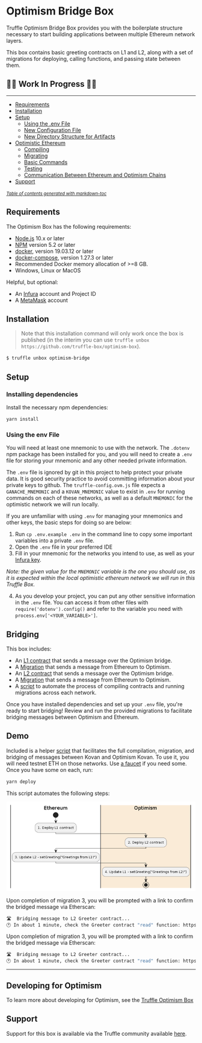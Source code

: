 # Optimism Bridge Box

Truffle Optimism Bridge Box provides you with the boilerplate structure necessary to start building applications between multiple Ethereum network layers.

This box contains basic greeting contracts on L1 and L2, along with a set of migrations for deploying, calling functions, and passing state between them.

## 🚨🚨 Work In Progress 🚨🚨

---

- [Requirements](#requirements)
- [Installation](#installation)
- [Setup](#setup)
  - [Using the .env File](#using-the-env-file)
  - [New Configuration File](#new-configuration-file)
  - [New Directory Structure for Artifacts](#new-directory-structure-for-artifacts)
- [Optimistic Ethereum](#optimistic-ethereum)
  - [Compiling](#compiling)
  - [Migrating](#migrating)
  - [Basic Commands](#basic-commands)
  - [Testing](#testing)
  - [Communication Between Ethereum and Optimism Chains](#communication-between-ethereum-and-optimism-chains)
- [Support](#support)

<small><i><a href='http://ecotrust-canada.github.io/markdown-toc/'>Table of contents generated with markdown-toc</a></i></small>

## Requirements

The Optimism Box has the following requirements:

- [Node.js](https://nodejs.org/) 10.x or later
- [NPM](https://docs.npmjs.com/cli/) version 5.2 or later
- [docker](https://docs.docker.com/get-docker/), version 19.03.12 or later
- [docker-compose](https://docs.docker.com/compose/install/), version 1.27.3 or later
- Recommended Docker memory allocation of >=8 GB.
- Windows, Linux or MacOS

Helpful, but optional:

- An [Infura](https://infura.io/) account and Project ID
- A [MetaMask](https://metamask.io/) account

## Installation

> Note that this installation command will only work once the box is published (in the interim you can use `truffle unbox https://github.com/truffle-box/optimism-box`).

```bash
$ truffle unbox optimism-bridge
```

## Setup

### Installing dependencies

Install the necessary npm dependencies:

```bash
yarn install
```

### Using the env File

You will need at least one mnemonic to use with the network. The `.dotenv` npm package has been installed for you, and you will need to create a `.env` file for storing your mnemonic and any other needed private information.

The `.env` file is ignored by git in this project to help protect your private data. It is good security practice to avoid committing information about your private keys to github. The `truffle-config.ovm.js` file expects a `GANACHE_MNEMONIC` and a `KOVAN_MNEMONIC` value to exist in `.env` for running commands on each of these networks, as well as a default `MNEMONIC` for the optimistic network we will run locally.

If you are unfamiliar with using `.env` for managing your mnemonics and other keys, the basic steps for doing so are below:

1. Run `cp .env.example .env` in the command line to copy some important variables into a private `.env` file.
2. Open the `.env` file in your preferred IDE
3. Fill in your mnemonic for the networks you intend to use, as well as your [Infura key](https://blog.infura.io/getting-started-with-infura-28e41844cc89/).

_Note: the given value for the `MNEMONIC` variable is the one you should use, as it is expected within the local optimistic ethereum network we will run in this Truffle Box._

4. As you develop your project, you can put any other sensitive information in the `.env` file. You can access it from other files with `require('dotenv').config()` and refer to the variable you need with `process.env['<YOUR_VARIABLE>']`.

## Bridging

This box includes:

- An [L1 contract](/contracts/ethereum/GreeterL1.sol) that sends a message over the Optimism bridge.
- A [Migration](/migrations/3_set_L2_greeting.js) that sends a message from Ethereum to Optimism.
- An [L2 contract](/contracts/optimism/GreeterL2.sol) that sends a message over the Optimism bridge.
- A [Migration](/migrations/4_set_L1_greeting.js) that sends a message from Ethereum to Optimism.
- A [script](/scripts/deploy.mjs) to automate the process of compiling contracts and running migrations across each network.

Once you have installed dependencies and set up your `.env` file, you're ready to start bridging! Review and run the provided migrations to facilitate bridging messages between Optimism and Ethereum.

## Demo

Included is a helper [script](/scripts/deploy.mjs) that facilitates the full compilation, migration, and bridging of messages between Kovan and Optimism Kovan. To use it, you will need testnet ETH on those networks. Use [a faucet](https://community.optimism.io/docs/useful-tools/faucets/) if you need some. Once you have some on each, run:

```bash
yarn deploy
```

This script automates the following steps:

![Migration steps](./optimism-bridge-box.png)

Upon completion of migration 3, you will be prompted with a link to confirm the bridged message via Etherscan:

```bash
🛣️  Bridging message to L2 Greeter contract...
🕐 In about 1 minute, check the Greeter contract "read" function: https://kovan-optimistic.etherscan.io/address/0xD4c204223d6F1Dfad0b7a0b05BB0bCaB6665e0c9#readContract
```

Upon completion of migration 3, you will be prompted with a link to confirm the bridged message via Etherscan:

```bash
🛣️  Bridging message to L2 Greeter contract...
🕐 In about 1 minute, check the Greeter contract "read" function: https://kovan-optimistic.etherscan.io/address/0xD4c204223d6F1Dfad0b7a0b05BB0bCaB6665e0c9#readContract
```

---

## Developing for Optimism

To learn more about developing for Optimism, see the [Truffle Optimism Box](https://github.com/truffle-box/optimism-box/)

## Support

Support for this box is available via the Truffle community available [here](https://www.trufflesuite.com/community).
